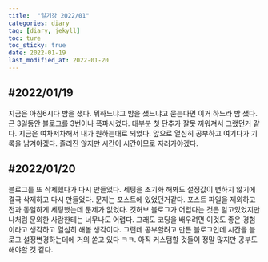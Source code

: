 ```yaml
---
title:  "일기장 2022/01"
categories: diary
tag: [diary, jekyll]
toc: ture
toc_sticky: true
date: 2022-01-19
last_modified_at: 2022-01-20
---
```


#2022/01/19
---
 지금은 아침6시다 밤을 샜다. 뭐하느냐고 밤을 샜느냐고 묻는다면 이거 하느라 밤 샜다. 근 3일동안 블로그를 3번이나 폭파시켰다. 대부분 첫 단추가 잘못 끼워져서 그랬던거 같다. 지금은 여차저차해서 내가 원하는대로 되었다. 앞으로 열심히 공부하고 여기다가 기록을 남겨야겠다. 졸리진 않지만 시간이 시간이므로 자러가야겠다.

#2022/01/20
---
 블로그를 또 삭제했다가 다시 만들었다. 세팅을 초기화 해봐도 설정값이 변하지 않기에 결국 삭제하고 다시 만들었다. 문제는 포스트에 있었던거같다. 포스트 파일을 제외하고 전과 동일하게 세팅했는데 문제가 없었다. 깃허브 블로그가 어렵다는 것은 알고있었지만 나처럼 문외한 사람한테는 너무나도 어렵다. 그래도 코딩을 배우려면 이것도 좋은 경험이라고 생각하고 열심히 해볼 생각이다. 그런데 공부할려고 만든 블로그인데 시간을 블로그 설정변경하는데에 거의 쏟고 있다 ㅋㅋ.
 아직 커스텀할 것들이 정말 많지만 공부도 해야할 것 같다.